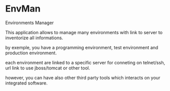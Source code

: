 # EnvMan
Environments Manager


This application allows to manage many environments with link to server to inventorize all informations.

by exemple, you have a programming environment, test environment and production environment.

each environment are linked to a specific server for conneting on telnet/ssh, url link to use jboss/tomcat or other tool.

however, you can have also other third party tools which interacts on your integrated software.
